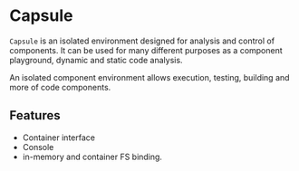 # Capsule

`Capsule` is an isolated environment designed for analysis and control of components. 
It can be used for many different purposes as a component playground, dynamic and static code analysis.

An isolated component environment allows execution, testing, building and more of code components.

## Features
- Container interface
- Console
- in-memory and container FS binding.